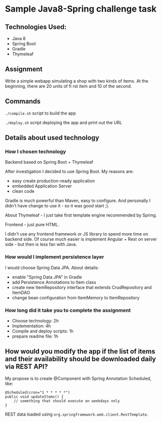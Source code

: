 # Sample Java8-Spring challenge task

## Technologies Used:
 - Java 8
 - Spring Boot
 - Gradle
 - Thymeleaf

## Assignment

Write a simple webapp simulating a shop with two kinds of items.
At the beginning, there are 20 units of fi rst item and 10 of the second.

## Commands

`./compile.sh` script to build the app

`./deploy.sh` script deploying the app and print out the URL

## Details about used technology

### How I chosen technology

Backend based on Spring Boot + Thymeleaf

After investigation I decided to use Spring Boot. My reasons are:
 - easy create production-ready application
 - embedded Application Server
 - clean code

Gradle is much powerful than Maven, easy to configure.
And personally I didn't have change to use it - so it was good start ;).

About Thymeleaf - I just take first template engine recommended by Spring.

Frontend - just pure HTML.

I didn't use any frontend framework or JS library to spend more time on backend side.
Of course much easier is implement Angular + Rest on server side - but then is less fan with Java.


### How would I implement persistence layer

I would choose Spring Data JPA.
About details:
 - enable "Spring Data JPA" in Gradle
 - add Persistence Annotations to Item class
 - create new ItemRepository interface that extends CrudRepository and ItemDAO
 - change bean configuration from ItemMemory to ItemRepository

### How long did it take you to complete the assignment

 - Choose technology: 2h
 - Implementation: 4h
 - Compile and deploy scripts: 1h
 - prepare readme file: 1h

## How would you modify the app if the list of items and their availability should be downloaded daily via REST API?

My propose is to create @Component with Spring Annotation Scheduled, like:
```
@Scheduled(cron="1 * * * * *")
public void updateItems() {
    // something that should execute on weekdays only
}
```

REST data loaded using `org.springframework.web.client.RestTemplate`.
